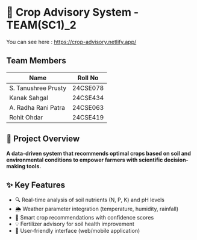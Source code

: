 # 🌱 Crop Advisory System - TEAM(SC1)_2

You can see here : https://crop-advisory.netlify.app/

## Team Members

| Name                     | Roll No    
|--------------------------|------------|
| S. Tanushree Prusty      | 24CSE078   
| Kanak Sahgal             | 24CSE434   
| A. Radha Rani Patra      | 24CSE063   
| Rohit Ohdar              | 24CSE419   

## 📌 Project Overview

**A data-driven system that recommends optimal crops based on soil and environmental conditions to empower farmers with scientific decision-making tools.**

## ✨ Key Features

- 🔍 Real-time analysis of soil nutrients (N, P, K) and pH levels
- 🌦️ Weather parameter integration (temperature, humidity, rainfall)
- 🌾 Smart crop recommendations with confidence scores
- 💡 Fertilizer advisory for soil health improvement
- 📱 User-friendly interface (web/mobile application)



